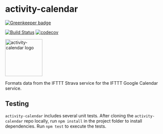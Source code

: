 # activity-calendar

[![Greenkeeper badge](https://badges.greenkeeper.io/smockle/activity-calendar.svg)](https://greenkeeper.io/)

[![Build Status](https://travis-ci.org/smockle/activity-calendar.svg?branch=master)](https://travis-ci.org/smockle/activity-calendar)
[![codecov](https://codecov.io/gh/smockle/activity-calendar/branch/master/graph/badge.svg)](https://codecov.io/gh/smockle/activity-calendar)

<img alt="activity-calendar logo" height="120" width="120" src="https://user-images.githubusercontent.com/3104489/34644712-a601f428-f2f0-11e7-9ce4-ac3fb94804d1.png">

Formats data from the IFTTT Strava service for the IFTTT Google Calendar service.

## Testing

`activity-calendar` includes several unit tests. After cloning the `activity-calendar` repo locally, run `npm install` in the project folder to install dependencies. Run `npm test` to execute the tests.
